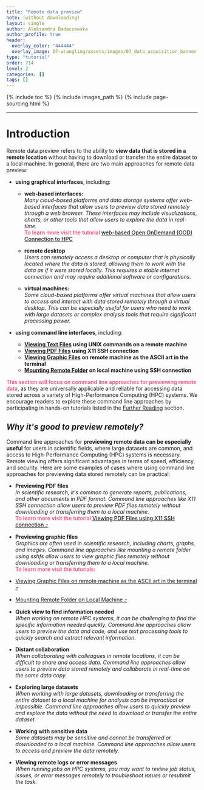 ```yaml
---
title: "Remote data preview"
note: (without downloading)
layout: single
author: Aleksandra Badaczewska
author_profile: true
header:
  overlay_color: "444444"
  overlay_image: 07-wrangling/assets/images/07_data_acquisition_banner.png
type: "tutorial"
order: 714
level: 2
categories: []
tags: []
---
```


{% include toc %}
{% include images_path %}
{% include page-sourcing.html %}

---


# Introduction

Remote data preview refers to the ability to **view data that is stored in a remote location** without having to download or transfer the entire dataset to a local machine. In general, there are two main approaches for remote data preview:
* **using graphical interfaces**, including:

  * **web-based interfaces:** <br>
  <i>Many cloud-based platforms and data storage systems offer web-based interfaces that allow users to preview data stored remotely through a web browser. These interfaces may include visualizations, charts, or other tools that allow users to explore the data in real-time.</i> <br> <span style="color: #ff3870;font-weight: 500;">To learn more visit the tutorial <a href="https://datascience.101workbook.org/06-IntroToHPC/02-FILE-ACCESS/04-open-on-demand" target="_blank">web-based Open OnDemand (OOD) Connection to HPC</a></span>

  * **remote desktop** <br>
  <i>Users can remotely access a desktop or computer that is physically located where the data is stored, allowing them to work with the data as if it were stored locally. This requires a stable internet connection and may require additional software or configurations.</i>

  * **virtual machines:** <br>
  <i>Some cloud-based platforms offer virtual machines that allow users to access and interact with data stored remotely through a virtual desktop. This can be especially useful for users who need to work with large datasets or complex analysis tools that require significant processing power.</i>

* **using command line interfaces**, including:

  * **[Viewing Text Files](04-1-tutorial-view-text-files-unix) using UNIX commands on a remote machine**
  * **[Viewing PDF Files](04-2-tutorial-view-pdf-files-x11) using X11 SSH connection**
  * **[Viewing Graphic Files](04-3-tutorial-view-graphic-files-terminal) on remote machine as the ASCII art in the terminal**
  * **[Mounting Remote Folder](04-4-tutorial-mount-remote-folder) on local machine using SSH connection**


<span style="color: #ff3870;font-weight: 500;">This section will focus on command line approaches for previewing remote data</span>, as they are universally applicable and reliable for accessing data stored across a variety of High-Performance Computing (HPC) systems. We encourage readers to explore these command line approaches by participating in hands-on tutorials listed in the [Further Reading](#further-reading) section.

## *Why it's good to preview remotely?*

Command line approaches for **previewing remote data can be especially useful** for users in scientific fields, where large datasets are common, and access to High-Performance Computing (HPC) systems is necessary. Remote viewing offers significant advantages in terms of speed, efficiency, and security. Here are some examples of cases where using command line approaches for previewing data stored remotely can be practical:

* **Previewing PDF files** <br>
<i>In scientific research, it's common to generate reports, publications, and other documents in PDF format. Command line approaches like X11 SSH connection allow users to preview PDF files remotely without downloading or transferring them to a local machine.</i> <br> <span style="color: #ff3870;font-weight: 500;">To learn more visit the tutorial <a href="https://datascience.101workbook.org/07-DataParsing/01-FILE-ACCESS/04-2-tutorial-view-pdf-files-x11" target="_blank">Viewing PDF Files using X11 SSH connection  ⤴</a></span>

* **Previewing graphic files** <br>
<i>Graphics are often used in scientific research, including charts, graphs, and images. Command line approaches like mounting a remote folder using sshfs allow users to view graphic files remotely without downloading or transferring them to a local machine.</i> <br> <span style="color: #ff3870;font-weight: 500;">To learn more visit the tutorials:
* <a href="https://datascience.101workbook.org/07-DataParsing/01-FILE-ACCESS/04-3-tutorial-view-graphic-files-terminal" target="_blank">Viewing Graphic Files on remote machine as the ASCII art in the terminal  ⤴</a></span>
* <a href="https://datascience.101workbook.org/07-DataParsing/01-FILE-ACCESS/04-4-tutorial-mount-remote-folder" target="_blank">Mounting Remote Folder on Local Machine  ⤴</a></span>

* **Quick view to find information needed** <br>
<i>When working on remote HPC systems, it can be challenging to find the specific information needed quickly. Command line approaches allow users to preview the data and code, and use text processing tools to quickly search and extract relevant information.</i>

* **Distant collaboration** <br>
<i>When collaborating with colleagues in remote locations, it can be difficult to share and access data. Command line approaches allow users to preview data stored remotely and collaborate in real-time on the same data copy.</i>

* **Exploring large datasets** <br>
<i>When working with large datasets, downloading or transferring the entire dataset to a local machine for analysis can be impractical or impossible. Command line approaches allow users to quickly preview and explore the data without the need to download or transfer the entire dataset.</i>

* **Working with sensitive data** <br>
<i>Some datasets may be sensitive and cannot be transferred or downloaded to a local machine. Command line approaches allow users to access and preview the data remotely.</i>

* **Viewing remote logs or error messages** <br>
<i>When running jobs on HPC systems, you may want to review job status, issues, or error messages remotely to troubleshoot issues or resubmit the task.</i>

